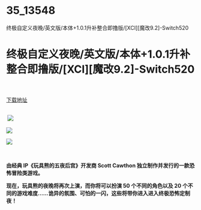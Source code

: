# 35_13548
终极自定义夜晚/英文版/本体+1.0.1升补整合即撸版/[XCI][魔改9.2]-Switch520
# 终极自定义夜晚/英文版/本体+1.0.1升补整合即撸版/[XCI][魔改9.2]-Switch520
 <br/></br>
[下载地址](https://www.switch520.cc/article/13548 "下载地址")
<br/></br>

<p><strong>&nbsp;<img src="https://www.switch520.cc/muke_img/upload_art_editor_20210510-1_c58ad476235b8494ca8ef6a93a8b2327.jpg"> </strong></p>
<p><strong><img src="https://www.switch520.cc/muke_img/upload_art_editor_20210510-1_bd80b2c44f148cf7f8f9294b4b0546b9.jpg"></strong></p>
<p><strong><img src="https://www.switch520.cc/muke_img/upload_art_editor_20210510-1_3caef770e16b76a0ec4836b51cae0f6d.jpg"></strong></p>
<p><strong>&nbsp;</strong></p>
<p><strong>由经典 IP《玩具熊的五夜后宫》开发商 Scott Cawthon 独立制作并发行的一款恐怖冒险类游戏。</strong></p>
<p><strong>现在，玩具熊的夜晚将再次上演，而你将可以扮演 50 个不同的角色以及 20 个不同的游戏难度……诡异的氛围、可怕的一闪，这些将带你进入进入终极恐怖定制夜！</strong></p>
<p>&nbsp;</p>
